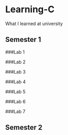 # Learning-C
What I learned at university

## Semester 1
###Lab 1

###Lab 2

###Lab 3

###Lab 4

###Lab 5

###Lab 6

###Lab 7

## Semester 2
